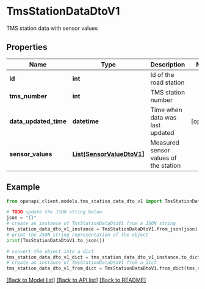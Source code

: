 # TmsStationDataDtoV1

TMS station data with sensor values

## Properties

Name | Type | Description | Notes
------------ | ------------- | ------------- | -------------
**id** | **int** | Id of the road station | 
**tms_number** | **int** | TMS station number | 
**data_updated_time** | **datetime** | Time when data was last updated | [optional] 
**sensor_values** | [**List[SensorValueDtoV1]**](SensorValueDtoV1.md) | Measured sensor values of the station | 

## Example

```python
from openapi_client.models.tms_station_data_dto_v1 import TmsStationDataDtoV1

# TODO update the JSON string below
json = "{}"
# create an instance of TmsStationDataDtoV1 from a JSON string
tms_station_data_dto_v1_instance = TmsStationDataDtoV1.from_json(json)
# print the JSON string representation of the object
print(TmsStationDataDtoV1.to_json())

# convert the object into a dict
tms_station_data_dto_v1_dict = tms_station_data_dto_v1_instance.to_dict()
# create an instance of TmsStationDataDtoV1 from a dict
tms_station_data_dto_v1_from_dict = TmsStationDataDtoV1.from_dict(tms_station_data_dto_v1_dict)
```
[[Back to Model list]](../README.md#documentation-for-models) [[Back to API list]](../README.md#documentation-for-api-endpoints) [[Back to README]](../README.md)


